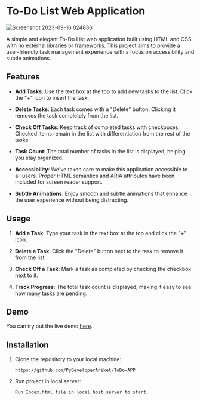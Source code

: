 # To-Do List Web Application

![Screenshot 2023-09-16 024836](https://github.com/PyDeveloperAniket/ToDo-App/assets/63203988/d9ce169f-6b3a-47ea-920f-84fe97470350)


A simple and elegant To-Do List web application built using HTML and CSS with no external libraries or frameworks. This project aims to provide a user-friendly task management experience with a focus on accessibility and subtle animations.

## Features

- **Add Tasks**: Use the text box at the top to add new tasks to the list. Click the "+" icon to insert the task.

- **Delete Tasks**: Each task comes with a "Delete" button. Clicking it removes the task completely from the list.

- **Check Off Tasks**: Keep track of completed tasks with checkboxes. Checked items remain in the list with differentiation from the rest of the tasks.

- **Task Count**: The total number of tasks in the list is displayed, helping you stay organized.

- **Accessibility**: We've taken care to make this application accessible to all users. Proper HTML semantics and ARIA attributes have been included for screen reader support.

- **Subtle Animations**: Enjoy smooth and subtle animations that enhance the user experience without being distracting.

## Usage

1. **Add a Task**: Type your task in the text box at the top and click the "+" icon.

2. **Delete a Task**: Click the "Delete" button next to the task to remove it from the list.

3. **Check Off a Task**: Mark a task as completed by checking the checkbox next to it.

4. **Track Progress**: The total task count is displayed, making it easy to see how many tasks are pending.

## Demo

You can try out the live demo [here](https://todous.netlify.app/).

## Installation

1. Clone the repository to your local machine:

   ```shell
   https://github.com/PyDeveloperAniket/ToDo-APP

2. Run project in local server:

   ```shell
   Run Index.html file in local host server to start.
#
